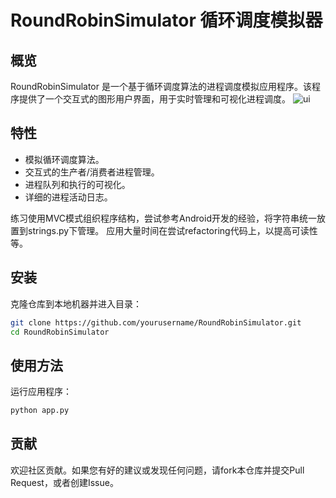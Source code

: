 # RoundRobinSimulator 循环调度模拟器

## 概览
RoundRobinSimulator 是一个基于循环调度算法的进程调度模拟应用程序。该程序提供了一个交互式的图形用户界面，用于实时管理和可视化进程调度。
![ui](https://github.com/BarkingX/RoundRobinSimulator/assets/94052616/92c57949-5a38-4928-b0a5-fc85609db6e5)

## 特性
- 模拟循环调度算法。
- 交互式的生产者/消费者进程管理。
- 进程队列和执行的可视化。
- 详细的进程活动日志。

练习使用MVC模式组织程序结构，尝试参考Android开发的经验，将字符串统一放置到strings.py下管理。
应用大量时间在尝试refactoring代码上，以提高可读性等。

## 安装
克隆仓库到本地机器并进入目录：
```bash
git clone https://github.com/yourusername/RoundRobinSimulator.git
cd RoundRobinSimulator
```

## 使用方法
运行应用程序：
```bash
python app.py
```

## 贡献
欢迎社区贡献。如果您有好的建议或发现任何问题，请fork本仓库并提交Pull Request，或者创建Issue。